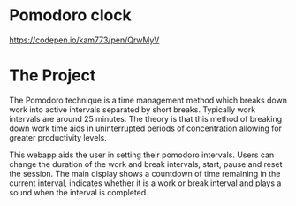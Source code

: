 # Pomodoro clock
https://codepen.io/kam773/pen/QrwMyV
# The Project
The Pomodoro technique is a time management method which breaks down work into active intervals separated by short breaks. Typically work intervals are around 25 minutes. The theory is that this method of breaking down work time aids in uninterrupted periods of concentration allowing for greater productivity levels.

This webapp aids the user in setting their pomodoro intervals. Users can change the duration of the work and break intervals, start, pause and reset the session. The main display shows a countdown of time remaining in the current interval, indicates whether it is a work or break interval and plays a sound when the interval is completed.
